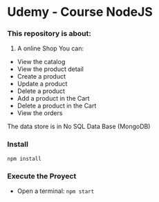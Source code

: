 # Udemy - Course NodeJS

### This repository is about:
1. A online Shop
You can:
* View the catalog
* View the product detail 
* Create a product
* Update a product
* Delete a product
* Add a product in the Cart
* Delete a product in the Cart 
* View the orders

The data store is in No SQL Data Base (MongoDB)

### Install
`npm install`

### Execute the Proyect
* Open a terminal: `npm start`